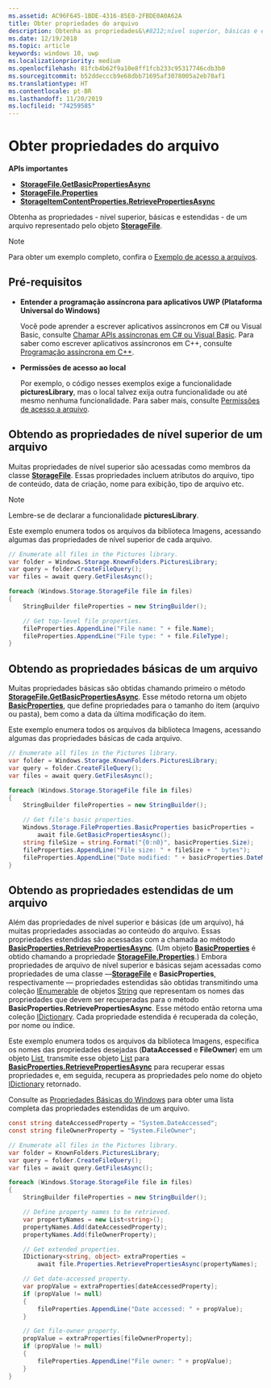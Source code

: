 ```yaml
---
ms.assetid: AC96F645-1BDE-4316-85E0-2FBDE0A0A62A
title: Obter propriedades do arquivo
description: Obtenha as propriedades&\#8212;nível superior, básicas e estendidas&\#8212;de um arquivo representado pelo objeto StorageFile.
ms.date: 12/19/2018
ms.topic: article
keywords: windows 10, uwp
ms.localizationpriority: medium
ms.openlocfilehash: 81fcb4b62f9a10e8ff1fcb233c95317746cdb3b0
ms.sourcegitcommit: b52ddecccb9e68dbb71695af3078005a2eb78af1
ms.translationtype: HT
ms.contentlocale: pt-BR
ms.lasthandoff: 11/20/2019
ms.locfileid: "74259585"
---
```

# <a name="get-file-properties"></a>Obter propriedades do arquivo

**APIs importantes**

-   [**StorageFile.GetBasicPropertiesAsync**](https://docs.microsoft.com/uwp/api/windows.storage.storagefile.getbasicpropertiesasync)
-   [**StorageFile.Properties**](https://docs.microsoft.com/uwp/api/windows.storage.storagefile.properties)
-   [**StorageItemContentProperties.RetrievePropertiesAsync**](https://docs.microsoft.com/uwp/api/windows.storage.fileproperties.storageitemcontentproperties.retrievepropertiesasync)

Obtenha as propriedades - nível superior, básicas e estendidas - de um arquivo representado pelo objeto [**StorageFile**](https://docs.microsoft.com/uwp/api/Windows.Storage.StorageFile).

> [!NOTE]
> Para obter um exemplo completo, confira o [Exemplo de acesso a arquivos](https://github.com/Microsoft/Windows-universal-samples/tree/master/Samples/FileAccess).

## <a name="prerequisites"></a>Pré-requisitos

-   **Entender a programação assíncrona para aplicativos UWP (Plataforma Universal do Windows)**

    Você pode aprender a escrever aplicativos assíncronos em C# ou Visual Basic, consulte [Chamar APIs assíncronas em C# ou Visual Basic](https://docs.microsoft.com/windows/uwp/threading-async/call-asynchronous-apis-in-csharp-or-visual-basic). Para saber como escrever aplicativos assíncronos em C++, consulte [Programação assíncrona em C++](https://docs.microsoft.com/windows/uwp/threading-async/asynchronous-programming-in-cpp-universal-windows-platform-apps).

-   **Permissões de acesso ao local**

    Por exemplo, o código nesses exemplos exige a funcionalidade **picturesLibrary**, mas o local talvez exija outra funcionalidade ou até mesmo nenhuma funcionalidade. Para saber mais, consulte [Permissões de acesso a arquivo](file-access-permissions.md).

## <a name="getting-a-files-top-level-properties"></a>Obtendo as propriedades de nível superior de um arquivo

Muitas propriedades de nível superior são acessadas como membros da classe [**StorageFile**](https://docs.microsoft.com/uwp/api/Windows.Storage.StorageFile). Essas propriedades incluem atributos do arquivo, tipo de conteúdo, data de criação, nome para exibição, tipo de arquivo etc.

> [!NOTE]
> Lembre-se de declarar a funcionalidade **picturesLibrary**.

Este exemplo enumera todos os arquivos da biblioteca Imagens, acessando algumas das propriedades de nível superior de cada arquivo.

```csharp
// Enumerate all files in the Pictures library.
var folder = Windows.Storage.KnownFolders.PicturesLibrary;
var query = folder.CreateFileQuery();
var files = await query.GetFilesAsync();

foreach (Windows.Storage.StorageFile file in files)
{
    StringBuilder fileProperties = new StringBuilder();

    // Get top-level file properties.
    fileProperties.AppendLine("File name: " + file.Name);
    fileProperties.AppendLine("File type: " + file.FileType);
}
```

## <a name="getting-a-files-basic-properties"></a>Obtendo as propriedades básicas de um arquivo

Muitas propriedades básicas são obtidas chamando primeiro o método [**StorageFile.GetBasicPropertiesAsync**](https://docs.microsoft.com/uwp/api/windows.storage.storagefile.getbasicpropertiesasync). Esse método retorna um objeto [**BasicProperties**](https://docs.microsoft.com/uwp/api/Windows.Storage.FileProperties.BasicProperties), que define propriedades para o tamanho do item (arquivo ou pasta), bem como a data da última modificação do item.

Este exemplo enumera todos os arquivos da biblioteca Imagens, acessando algumas das propriedades básicas de cada arquivo.

```csharp
// Enumerate all files in the Pictures library.
var folder = Windows.Storage.KnownFolders.PicturesLibrary;
var query = folder.CreateFileQuery();
var files = await query.GetFilesAsync();

foreach (Windows.Storage.StorageFile file in files)
{
    StringBuilder fileProperties = new StringBuilder();

    // Get file's basic properties.
    Windows.Storage.FileProperties.BasicProperties basicProperties =
        await file.GetBasicPropertiesAsync();
    string fileSize = string.Format("{0:n0}", basicProperties.Size);
    fileProperties.AppendLine("File size: " + fileSize + " bytes");
    fileProperties.AppendLine("Date modified: " + basicProperties.DateModified);
}
 ```

## <a name="getting-a-files-extended-properties"></a>Obtendo as propriedades estendidas de um arquivo

Além das propriedades de nível superior e básicas (de um arquivo), há muitas propriedades associadas ao conteúdo do arquivo. Essas propriedades estendidas são acessadas com a chamada ao método [**BasicProperties.RetrievePropertiesAsync**](https://docs.microsoft.com/uwp/api/windows.storage.fileproperties.basicproperties.retrievepropertiesasync). (Um objeto [**BasicProperties**](https://docs.microsoft.com/uwp/api/Windows.Storage.FileProperties.BasicProperties) é obtido chamando a propriedade [**StorageFile.Properties**](https://docs.microsoft.com/uwp/api/windows.storage.storagefile.properties).) Embora propriedades de arquivo de nível superior e básicas sejam acessadas como propriedades de uma classe —[**StorageFile**](https://docs.microsoft.com/uwp/api/Windows.Storage.StorageFile) e **BasicProperties**, respectivamente — propriedades estendidas são obtidas transmitindo uma coleção [IEnumerable](https://msdn.microsoft.com/library/system.collections.ienumerable.aspx) de objetos [String](https://msdn.microsoft.com/library/system.string.aspx) que representam os nomes das propriedades que devem ser recuperadas para o método **BasicProperties.RetrievePropertiesAsync**. Esse método então retorna uma coleção [IDictionary](https://msdn.microsoft.com/library/system.collections.idictionary.aspx). Cada propriedade estendida é recuperada da coleção, por nome ou índice.

Este exemplo enumera todos os arquivos da biblioteca Imagens, especifica os nomes das propriedades desejadas (**DataAccessed** e **FileOwner**) em um objeto [List](https://msdn.microsoft.com/library/6sh2ey19.aspx), transmite esse objeto [List](https://msdn.microsoft.com/library/6sh2ey19.aspx) para [**BasicProperties.RetrievePropertiesAsync**](https://docs.microsoft.com/uwp/api/windows.storage.fileproperties.basicproperties.retrievepropertiesasync) para recuperar essas propriedades e, em seguida, recupera as propriedades pelo nome do objeto [IDictionary](https://msdn.microsoft.com/library/system.collections.idictionary.aspx) retornado.

Consulte as [Propriedades Básicas do Windows](https://docs.microsoft.com/windows/desktop/properties/core-bumper) para obter uma lista completa das propriedades estendidas de um arquivo.

```csharp
const string dateAccessedProperty = "System.DateAccessed";
const string fileOwnerProperty = "System.FileOwner";

// Enumerate all files in the Pictures library.
var folder = KnownFolders.PicturesLibrary;
var query = folder.CreateFileQuery();
var files = await query.GetFilesAsync();

foreach (Windows.Storage.StorageFile file in files)
{
    StringBuilder fileProperties = new StringBuilder();

    // Define property names to be retrieved.
    var propertyNames = new List<string>();
    propertyNames.Add(dateAccessedProperty);
    propertyNames.Add(fileOwnerProperty);

    // Get extended properties.
    IDictionary<string, object> extraProperties =
        await file.Properties.RetrievePropertiesAsync(propertyNames);

    // Get date-accessed property.
    var propValue = extraProperties[dateAccessedProperty];
    if (propValue != null)
    {
        fileProperties.AppendLine("Date accessed: " + propValue);
    }

    // Get file-owner property.
    propValue = extraProperties[fileOwnerProperty];
    if (propValue != null)
    {
        fileProperties.AppendLine("File owner: " + propValue);
    }
}
```

 

 
